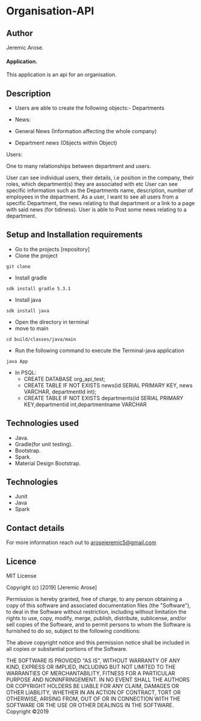 # Organisation-API

## Author
  Jeremic Arose.

#### Application.
   This application is an api for an organisation.



## Description
 *  Users are able to create the following objects:-
    Departments

  * News:

  * General News (Information affecting the whole company)

  *  Department news (Objects within Object)

  Users:

  One to many relationships between department and users.

  User can see individual users, their details, i.e position in the company, their roles, which department(s) they are associated with etc
  User can see specific information such as the Departments name, description, number of employees in the department. As a user, I want to see all users from a specific Department, the news relating to that department or a link to a page with said news (for tidiness).
  User is able to Post some news relating to a department.


## Setup and Installation requirements
* Go to the projects [repository]
* Clone the project
```
git clone
```
* Install gradle
```
sdk install gradle 5.3.1
```
* Install java
```
sdk install java
```
* Open the directory in terminal
* move to main
```
cd build/classes/java/main
```
* Run the following command to execute the Terminal-java application
```
java App
```
* In PSQL:
  * CREATE DATABASE org_api_test;
  * CREATE TABLE IF NOT EXISTS news(id SERIAL PRIMARY KEY, news VARCHAR, departmentId int);
  * CREATE TABLE IF NOT EXISTS departments(id SERIAL PRIMARY KEY,departmentid int,departmentname VARCHAR


## Technologies used
   * Java.
   * Gradle(for unit testing).
   * Bootstrap.
   * Spark.
   * Material Design Bootstrap.



## Technologies
  * Junit
  * Java
  * Spark

## Contact details
   For more information reach out to arosejeremic5@gmail.com

## Licence
   MIT License

   Copyright (c) [2019] [Jeremic Arose]

   Permission is hereby granted, free of charge, to any person obtaining a copy of this software and associated documentation files (the "Software"), to deal in the Software without restriction, including without limitation the rights to use, copy, modify, merge, publish, distribute, sublicense, and/or sell copies of the Software, and to permit persons to whom the Software is furnished to do so, subject to the following conditions:

   The above copyright notice and this permission notice shall be included in all copies or substantial portions of the Software.

   THE SOFTWARE IS PROVIDED "AS IS", WITHOUT WARRANTY OF ANY KIND, EXPRESS OR IMPLIED, INCLUDING BUT NOT LIMITED TO THE WARRANTIES OF MERCHANTABILITY, FITNESS FOR A PARTICULAR PURPOSE AND NONINFRINGEMENT. IN NO EVENT SHALL THE AUTHORS OR COPYRIGHT HOLDERS BE LIABLE FOR ANY CLAIM, DAMAGES OR OTHER LIABILITY, WHETHER IN AN ACTION OF CONTRACT, TORT OR OTHERWISE, ARISING FROM, OUT OF OR IN CONNECTION WITH THE SOFTWARE OR THE USE OR OTHER DEALINGS IN THE SOFTWARE. Copyright ©2019

